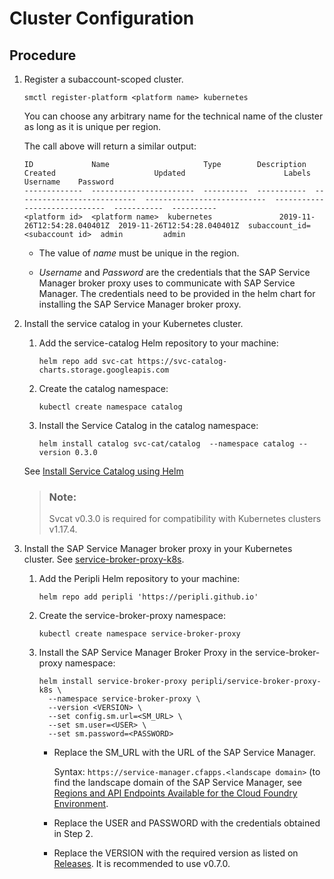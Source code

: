 <!-- loioa55506d6ceea4e3bb4534739bf0699d9 -->

# Cluster Configuration



## Procedure

1.  Register a subaccount-scoped cluster.

    ```
    smctl register-platform <platform name> kubernetes
    ```

    You can choose any arbitrary name for the technical name of the cluster as long as it is unique per region.

    The call above will return a similar output:

    ```
    ID             Name                     Type        Description  Created                      Updated                      Labels                         Username    Password
    -------------  -----------------------  ----------  -----------  ---------------------------  ---------------------------  -----------------------------  -----------  ----------
    <platform id>  <platform name>  kubernetes               2019-11-26T12:54:28.040401Z  2019-11-26T12:54:28.040401Z  subaccount_id=<subaccount id>  admin         admin    
    ```

    -   The value of *name* must be unique in the region.

    -   *Username* and *Password* are the credentials that the SAP Service Manager broker proxy uses to communicate with SAP Service Manager. The credentials need to be provided in the helm chart for installing the SAP Service Manager broker proxy.


2.  Install the service catalog in your Kubernetes cluster.

    1.  Add the service-catalog Helm repository to your machine:

        ```
        helm repo add svc-cat https://svc-catalog-charts.storage.googleapis.com
        ```

    2.  Create the catalog namespace:

        ```
        kubectl create namespace catalog
        ```

    3.  Install the Service Catalog in the catalog namespace:

        ```
        helm install catalog svc-cat/catalog  --namespace catalog --version 0.3.0
        ```


    See [Install Service Catalog using Helm](https://kubernetes.io/docs/tasks/service-catalog/install-service-catalog-using-helm/)

    > ### Note:  
    > Svcat v0.3.0 is required for compatibility with Kubernetes clusters v1.17.4.

3.  Install the SAP Service Manager broker proxy in your Kubernetes cluster. See [service-broker-proxy-k8s](service-broker-proxy-k8shttps://github.com/Peripli/service-broker-proxy-k8s/blob/master/charts/service-broker-proxy-k8s/README.md).

    1.  Add the Peripli Helm repository to your machine:

        ```
        helm repo add peripli 'https://peripli.github.io'
        ```

    2.  Create the service-broker-proxy namespace:

        ```
        kubectl create namespace service-broker-proxy
        ```

    3.  Install the SAP Service Manager Broker Proxy in the service-broker-proxy namespace:

        ```
        helm install service-broker-proxy peripli/service-broker-proxy-k8s \
          --namespace service-broker-proxy \
          --version <VERSION> \
          --set config.sm.url=<SM_URL> \
          --set sm.user=<USER> \
          --set sm.password=<PASSWORD>
        ```

        -   Replace the SM\_URL with the URL of the SAP Service Manager.

            Syntax: `https://service-manager.cfapps.<landscape domain>` \(to find the landscape domain of the SAP Service Manager, see [Regions and API Endpoints Available for the Cloud Foundry Environment](https://help.sap.com/viewer/65de2977205c403bbc107264b8eccf4b/Cloud/en-US/350356d1dc314d3199dca15bd2ab9b0e.html#loiof344a57233d34199b2123b9620d0bb41).

        -   Replace the USER and PASSWORD with the credentials obtained in Step 2.

        -   Replace the VERSION with the required version as listed on [Releases](https://github.com/Peripli/service-broker-proxy-k8s/releases). It is recommended to use v0.7.0.




